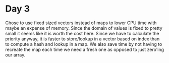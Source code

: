 # Day 3
Chose to use fixed sized vectors instead of maps to lower CPU time with maybe an expense of memory. Since
the domain of values is fixed to pretty small it seems like it is worth the cost here. Since we have to calculate the
priority anyway, it is faster to store/lookup in a vector based on index than to compute a hash and lookup in a map. We
also save time by not having to recreate the map each time we need a fresh one as opposed to just zero'ing our array.